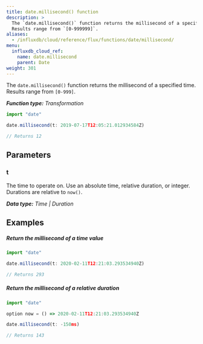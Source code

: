 ```yaml
---
title: date.millisecond() function
description: >
  The `date.millisecond()` function returns the millisecond of a specified time.
  Results range from `[0-999999]`.
aliases:
  - /influxdb/cloud/reference/flux/functions/date/millisecond/
menu:
  influxdb_cloud_ref:
    name: date.millisecond
    parent: Date
weight: 301
---
```


The `date.millisecond()` function returns the millisecond of a specified time.
Results range from `[0-999]`.

_**Function type:** Transformation_  

```js
import "date"

date.millisecond(t: 2019-07-17T12:05:21.012934584Z)

// Returns 12
```

## Parameters

### t
The time to operate on.
Use an absolute time, relative duration, or integer.
Durations are relative to `now()`.

_**Data type:** Time | Duration_

## Examples

##### Return the millisecond of a time value
```js
import "date"

date.millisecond(t: 2020-02-11T12:21:03.293534940Z)

// Returns 293
```

##### Return the millisecond of a relative duration
```js
import "date"

option now = () => 2020-02-11T12:21:03.293534940Z

date.millisecond(t: -150ms)

// Returns 143
```
